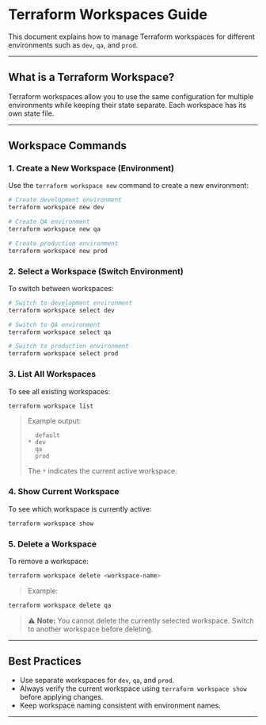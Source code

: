 
# Terraform Workspaces Guide

This document explains how to manage Terraform workspaces for different environments such as `dev`, `qa`, and `prod`.

---

## What is a Terraform Workspace?

Terraform workspaces allow you to use the same configuration for multiple environments while keeping their state separate. Each workspace has its own state file.

---

## Workspace Commands

### 1. Create a New Workspace (Environment)

Use the `terraform workspace new` command to create a new environment:

```bash
# Create development environment
terraform workspace new dev

# Create QA environment
terraform workspace new qa

# Create production environment
terraform workspace new prod
````

### 2. Select a Workspace (Switch Environment)

To switch between workspaces:

```bash
# Switch to development environment
terraform workspace select dev

# Switch to QA environment
terraform workspace select qa

# Switch to production environment
terraform workspace select prod
```

### 3. List All Workspaces

To see all existing workspaces:

```bash
terraform workspace list
```

> Example output:
>
> ```
>   default
> * dev
>   qa
>   prod
> ```
>
> The `*` indicates the current active workspace.

### 4. Show Current Workspace

To see which workspace is currently active:

```bash
terraform workspace show
```

### 5. Delete a Workspace

To remove a workspace:

```bash
terraform workspace delete <workspace-name>
```

> Example:

```bash
terraform workspace delete qa
```

> ⚠️ **Note:** You cannot delete the currently selected workspace. Switch to another workspace before deleting.

---

## Best Practices

* Use separate workspaces for `dev`, `qa`, and `prod`.
* Always verify the current workspace using `terraform workspace show` before applying changes.
* Keep workspace naming consistent with environment names.

---
